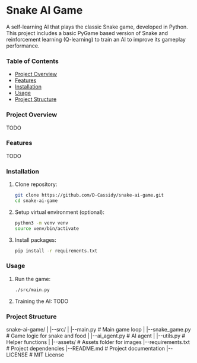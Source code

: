 # Snake AI Game

A self-learning AI that plays the classic Snake game, developed in Python. This project includes 
a basic PyGame based version of Snake and reinforcement learning (Q-learning) to train an AI to 
improve its gameplay performance.

### Table of Contents
- [Project Overview](#project-overview)
- [Features](#features)
- [Installation](#installation)
- [Usage](#usage)
- [Project Structure](#project-structure)

### Project Overview
TODO

### Features
TODO

### Installation
1. Clone repository:
    ```bash
    git clone https://github.com/D-Cassidy/snake-ai-game.git
    cd snake-ai-game
    ```

2. Setup virtual environment (optional):
    ```bash
    python3 -m venv venv
    source venv/bin/activate
    ```

3. Install packages:
    ```bash
    pip install -r requirements.txt
    ```

### Usage
1. Run the game:
    ```bash
    ./src/main.py
    ```

2. Training the AI:
    TODO

### Project Structure
snake-ai-game/
|
|--src/
|   |--main.py          # Main game loop
|   |--snake_game.py    # Game logic for snake and food
|   |--ai_agent.py      # AI agent
|   |--utils.py         # Helper functions
|
|--assets/              # Assets folder for images
|--requirements.txt     # Project dependencies
|--README.md            # Project documentation
|--LICENSE              # MIT License
